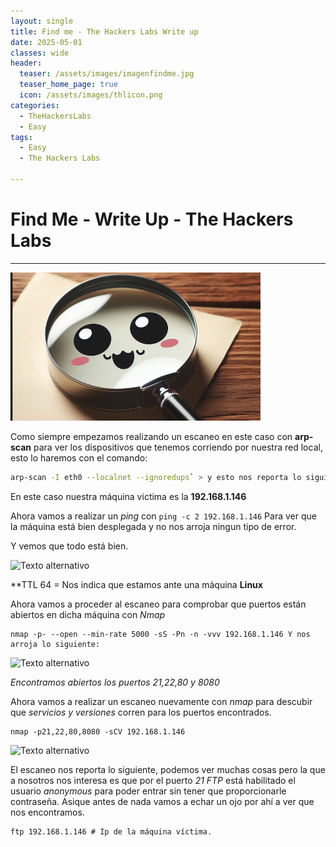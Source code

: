 ```yaml
---
layout: single
title: Find me - The Hackers Labs Write up
date: 2025-05-01
classes: wide
header:
  teaser: /assets/images/imagenfindme.jpg
  teaser_home_page: true
  icon: /assets/images/thlicon.png
categories:
  - TheHackersLabs
  - Easy
tags:
  - Easy
  - The Hackers Labs
 
---
```

# Find Me - Write Up - The Hackers Labs
---------------

<img src="/assets/images/findme.png" alt="Texto alternativo" width="400" />

Como siempre empezamos realizando un escaneo en este caso con **arp-scan**
para ver los dispositivos que tenemos corriendo por nuestra red local, esto lo haremos con el comando:

```bash
arp-scan -I eth0 --localnet --ignoredups` > y esto nos reporta lo siguiente:
````

En este caso nuestra máquina victima es la **192.168.1.146**

Ahora vamos a realizar un *ping* con `ping -c 2 192.168.1.146` Para ver que la máquina está bien desplegada y no nos arroja ningun tipo de error.

Y vemos que todo está bien.

<img src="/assets/images/Thehackerslabs-Findme/1.png" alt="Texto alternativo" width="400" />

**TTL 64 = Nos indica que estamos ante una máquina **Linux**

Ahora vamos a proceder al escaneo para comprobar que puertos están abiertos en dicha máquina con *Nmap*

```
nmap -p- --open --min-rate 5000 -sS -Pn -n -vvv 192.168.1.146 Y nos arroja lo siguiente:

```
<img src="/assets/images/Thehackerslabs-Findme/2.png" alt="Texto alternativo" width="400" />

*Encontramos abiertos los puertos 21,22,80 y 8080*

Ahora vamos a realizar un escaneo nuevamente con *nmap* para descubir que *servicios y versiones* corren para los puertos encontrados.

```
nmap -p21,22,80,8080 -sCV 192.168.1.146

```

<img src="/assets/images/Thehackerslabs-Findme/3.png" alt="Texto alternativo" width="400" />

El escaneo nos reporta lo siguiente, podemos ver muchas cosas pero la que a nosotros nos interesa es que por el puerto *21 FTP* está habilitado el usuario *anonymous* para poder entrar sin tener que proporcionarle contraseña.
Asique antes de nada vamos a echar un ojo por ahí a ver que nos encontramos.

```
ftp 192.168.1.146 # Ip de la máquina víctima.

```

